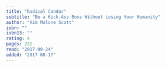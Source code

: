 ```yaml
---
title: "Radical Candor"
subtitle: "Be a Kick-Ass Boss Without Losing Your Humanity"
author: "Kim Malone Scott"
isbn: ""
isbn13: ""
rating: 4
pages: 232
read: "2017-09-24"
added: "2017-08-17"
---
```


